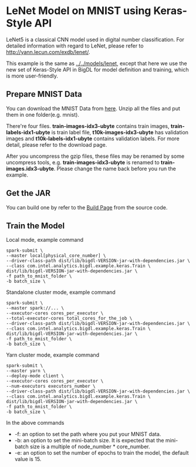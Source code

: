 # LeNet Model on MNIST using Keras-Style API

LeNet5 is a classical CNN model used in digital number classification. For detailed information with regard to LeNet, please refer to <http://yann.lecun.com/exdb/lenet/>.

This example is the same as [../../models/lenet](../../models/lenet), except that here we use the new set of Keras-Style API in BigDL for model definition and training, which is more user-friendly.


## Prepare MNIST Data
You can download the MNIST Data from [here](http://yann.lecun.com/exdb/mnist/). Unzip all the
files and put them in one folder(e.g. mnist).

There're four files. **train-images-idx3-ubyte** contains train images,
**train-labels-idx1-ubyte** is train label file, **t10k-images-idx3-ubyte** has validation images
 and **t10k-labels-idx1-ubyte** contains validation labels. For more detail, please refer to the
 download page.

After you uncompress the gzip files, these files may be renamed by some uncompress tools, e.g. **train-images-idx3-ubyte** is renamed
to **train-images.idx3-ubyte**. Please change the name back before you run the example.

## Get the JAR
You can build one by refer to the
[Build Page](https://bigdl-project.github.io/master/#ScalaUserGuide/install-build-src/) from the source code.

## Train the Model
Local mode, example command
```
spark-submit \
--master local[physical_core_number] \
--driver-class-path dist/lib/bigdl-VERSION-jar-with-dependencies.jar \
--class com.intel.analytics.bigdl.example.keras.Train \
dist/lib/bigdl-VERSION-jar-with-dependencies.jar \
-f path_to_mnist_folder \
-b batch_size \
```
Standalone cluster mode, example command
```
spark-submit \
--master spark://... \
--executor-cores cores_per_executor \
--total-executor-cores total_cores_for_the_job \
--driver-class-path dist/lib/bigdl-VERSION-jar-with-dependencies.jar \
--class com.intel.analytics.bigdl.example.keras.Train \
dist/lib/bigdl-VERSION-jar-with-dependencies.jar \
-f path_to_mnist_folder \
-b batch_size \
```
Yarn cluster mode, example command
```
spark-submit \
--master yarn \
--deploy-mode client \
--executor-cores cores_per_executor \
--num-executors executors_number \
--driver-class-path dist/lib/bigdl-VERSION-jar-with-dependencies.jar \
--class com.intel.analytics.bigdl.example.keras.Train \
dist/lib/bigdl-VERSION-jar-with-dependencies.jar \
-f path_to_mnist_folder \
-b batch_size \
```
In the above commands
* -f: an option to set the path where you put your MNIST data.
* -b: an option to set the mini-batch size. It is expected that the mini-batch size is a multiple of node_number * core_number.
* -e: an option to set the number of epochs to train the model, the default value is 15.